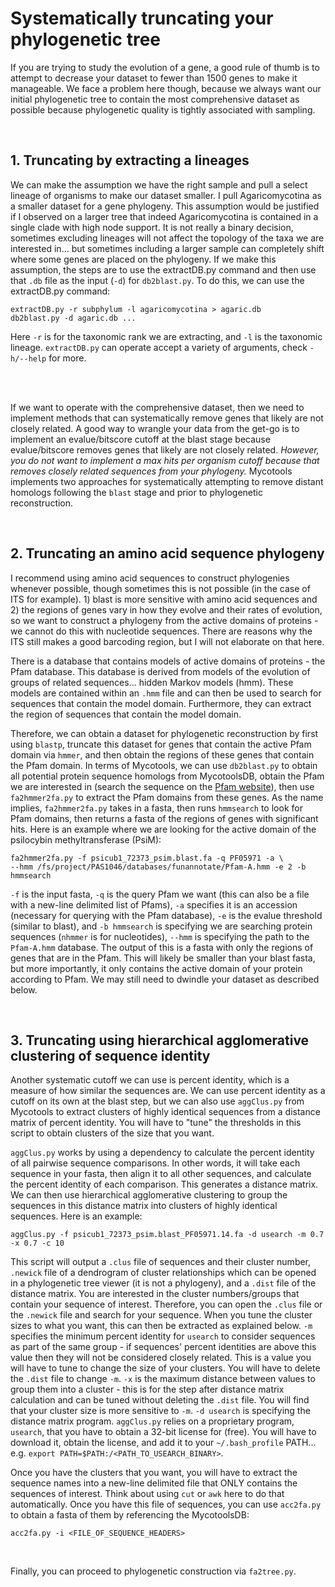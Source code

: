 # Systematically truncating your phylogenetic tree
If you are trying to study the evolution of a gene, a good rule of thumb is to attempt to decrease your dataset to fewer than 1500 genes to make it manageable. We face a problem here though, because we always want our initial phylogenetic tree to contain the most comprehensive dataset as possible because phylogenetic quality is tightly associated with sampling. 

<br />

## 1. Truncating by extracting a lineages

We can make the assumption we have the right sample and pull a select lineage of organisms to make our dataset smaller. I pull Agaricomycotina as a smaller dataset for a gene phylogeny. This assumption would be justified if I observed on a larger tree that indeed Agaricomycotina is contained in a single clade with high node support. It is not really a binary decision, sometimes excluding lineages will not affect the topology of the taxa we are interested in... but sometimes including a larger sample can completely shift where some genes are placed on the phylogeny. If we make this assumption, the steps are to use the extractDB.py command and then use that `.db` file as the input (`-d`) for `db2blast.py`. To do this, we can use the extractDB.py command:

```
extractDB.py -r subphylum -l agaricomycotina > agaric.db
db2blast.py -d agaric.db ...
```
 
Here `-r` is for the taxonomic rank we are extracting, and `-l` is the taxonomic lineage. `extractDB.py` can operate accept a variety of arguments, check `-h/--help` for more.

<br /><br />

If we want to operate with the comprehensive dataset, then we need to implement methods that can systematically remove genes that likely are not closely related. A good way to wrangle your data from the get-go is to implement an evalue/bitscore cutoff at the blast stage because evalue/bitscore removes genes that likely are not closely related. *However, you do not want to implement a max hits per organism cutoff because that removes closely related sequences from your phylogeny.* Mycotools implements two approaches for systematically attempting to remove distant homologs following the `blast` stage and prior to phylogenetic reconstruction. 

<br />

## 2. Truncating an amino acid sequence phylogeny
I recommend using amino acid sequences to construct phylogenies whenever possible, though sometimes this is not possible (in the case of ITS for example). 1) blast is more sensitive with amino acid sequences and 2) the regions of genes vary in how they evolve and their rates of evolution, so we want to construct a phylogeny from the active domains of proteins - we cannot do this with nucleotide sequences. There are reasons why the ITS still makes a good barcoding region, but I will not elaborate on that here.

There is a database that contains models of active domains of proteins - the Pfam database. This database is derived from models of the evolution of groups of related sequences... hidden Markov models (hmm). These models are contained within an `.hmm` file and can then be used to search for sequences that contain the model domain. Furthermore, they can extract the region of sequences that contain the model domain.

Therefore, we can obtain a dataset for phylogenetic reconstruction by first using `blastp`, truncate this dataset for genes that contain the active Pfam domain via `hmmer`, and then obtain the regions of these genes that contain the Pfam domain. In terms of Mycotools, we can use `db2blast.py` to obtain all potential protein sequence homologs from MycotoolsDB, obtain the Pfam we are interested in (search the sequence on the [Pfam website](https://pfam.xfam.org/)), then use `fa2hmmer2fa.py` to extract the Pfam domains from these genes. As the name implies, `fa2hmmer2fa.py` takes in a fasta, then runs `hmmsearch` to look for Pfam domains, then returns a fasta of the regions of genes with significant hits. Here is an example where we are looking for the active domain of the psilocybin methyltransferase (PsiM):

```
fa2hmmer2fa.py -f psicub1_72373_psim.blast.fa -q PF05971 -a \
--hmm /fs/project/PAS1046/databases/funannotate/Pfam-A.hmm -e 2 -b hmmsearch
```

`-f` is the input fasta, `-q` is the query Pfam we want (this can also be a file with a
new-line delimited list of Pfams), `-a` specifies it is an accession
(necessary for querying with the Pfam database), `-e` is the evalue threshold (similar to blast),
and `-b hmmsearch` is specifying we are searching protein sequences (`nhmmer` is for nucleotides),
`--hmm` is specifying the path to the `Pfam-A.hmm` database. The output of this is a fasta with
only the regions of genes that are in the Pfam. This will likely be smaller than your blast fasta,
but more importantly, it only contains the active domain of your protein according to Pfam. We
may still need to dwindle your dataset as described below.

<br />

## 3. Truncating using hierarchical agglomerative clustering of sequence identity
Another systematic cutoff we can use is percent identity, which is a measure of how similar the sequences are. We can use percent identity as a cutoff on its own at the blast step, but we can also use `aggClus.py` from Mycotools to extract clusters of highly identical sequences from a distance matrix of percent identity. You will have to "tune" the thresholds in this script to obtain clusters of the size that you want.

`aggClus.py` works by using a dependency to calculate the percent identity of all pairwise sequence comparisons. In other words, it will take each sequence in your fasta, then align it to all other sequences, and calculate the percent identity of each comparison. This generates a distance matrix. We can then use hierarchical agglomerative clustering to group the sequences in this distance matrix into clusters of highly identical sequences. Here is an example:

```
aggClus.py -f psicub1_72373_psim.blast_PF05971.14.fa -d usearch -m 0.7 -x 0.7 -c 10
```

This script will output a `.clus` file of sequences and their cluster number, `.newick` file of a dendrogram of cluster relationships which can be opened in a phylogenetic tree viewer (it is not a phylogeny), and a `.dist` file of the distance matrix. You are interested in the cluster numbers/groups that contain your sequence of interest. Therefore, you can open the `.clus` file or the `.newick` file and search for your sequence. When you tune the cluster sizes to what you want, this can then be extracted as explained below. `-m` specifies the minimum percent identity for `usearch` to consider sequences as part of the same group - if sequences' percent identities are above this value then they will not be considered closely related. This is a value you will have to tune to change the size of your clusters. You will have to delete the `.dist` file to change `-m`. `-x` is the maximum distance between values to group them into a cluster - this is for the step after distance matrix calculation and can be tuned without deleting the `.dist` file. You will find that your cluster size is more sensitive to `-m`. `-d usearch` is specifying the distance matrix program. `aggClus.py` relies on a proprietary program, `usearch`, that you have to obtain a 32-bit license for (free). You will have to download it, obtain the license, and add it to your `~/.bash_profile` PATH... e.g. `export PATH=$PATH:/<PATH_TO_USEARCH_BINARY>`. 

Once you have the clusters that you want, you will have to extract the sequence names into a new-line delimited file that ONLY contains the sequences of interest. Think about using `cut` or `awk` here to do that automatically. Once you have this file of sequences, you can use `acc2fa.py` to obtain a fasta of them by referencing the MycotoolsDB:

`acc2fa.py -i <FILE_OF_SEQUENCE_HEADERS>`

<br />

Finally, you can proceed to phylogenetic construction via `fa2tree.py`.
